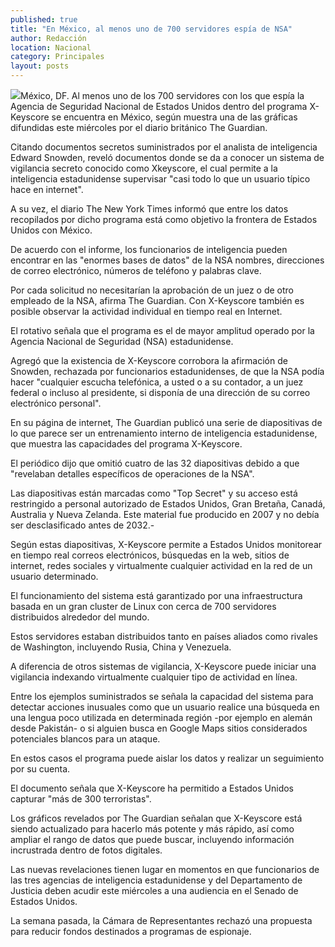 ```yaml
---
published: true
title: "En México, al menos uno de 700 servidores espía de NSA"
author: Redacción
location: Nacional
category: Principales
layout: posts
---
```



![](http://i.imgur.com/Z28niOYm.jpg)México, DF. Al menos uno de los 700 servidores con los que espía la Agencia de Seguridad Nacional de Estados Unidos dentro del programa X-Keyscore se encuentra en México, según muestra una de las gráficas difundidas este miércoles por el diario británico The Guardian.

Citando documentos secretos suministrados por el analista de inteligencia Edward Snowden, reveló documentos donde se da a conocer un sistema de vigilancia secreto conocido como Xkeyscore, el cual permite a la inteligencia estadunidense supervisar "casi todo lo que un usuario típico hace en internet".

A su vez, el diario The New York Times informó que entre los datos recopilados por dicho programa está como objetivo la frontera de Estados Unidos con México.

De acuerdo con el informe, los funcionarios de inteligencia pueden encontrar en las "enormes bases de datos" de la NSA nombres, direcciones de correo electrónico, números de teléfono y palabras clave.

Por cada solicitud no necesitarían la aprobación de un juez o de otro empleado de la NSA, afirma The Guardian. Con X-Keyscore también es posible observar la actividad individual en tiempo real en Internet.

El rotativo señala que el programa es el de mayor amplitud operado por la Agencia Nacional de Seguridad (NSA) estadunidense.

Agregó que la existencia de X-Keyscore corrobora la afirmación de Snowden, rechazada por funcionarios estadunidenses, de que la NSA podía hacer "cualquier escucha telefónica, a usted o a su contador, a un juez federal o incluso al presidente, si disponía de una dirección de su correo electrónico personal".

En su página de internet, The Guardian publicó una serie de diapositivas de lo que parece ser un entrenamiento interno de inteligencia estadunidense, que muestra las capacidades del programa X-Keyscore.

El periódico dijo que omitió cuatro de las 32 diapositivas debido a que "revelaban detalles específicos de operaciones de la NSA".

Las diapositivas están marcadas como "Top Secret" y su acceso está restringido a personal autorizado de Estados Unidos, Gran Bretaña, Canadá, Australia y Nueva Zelanda. Este material fue producido en 2007 y no debía ser desclasificado antes de 2032.-

Según estas diapositivas, X-Keyscore permite a Estados Unidos monitorear en tiempo real correos electrónicos, búsquedas en la web, sitios de internet, redes sociales y virtualmente cualquier actividad en la red de un usuario determinado.

El funcionamiento del sistema está garantizado por una infraestructura basada en un gran cluster de Linux con cerca de 700 servidores distribuidos alrededor del mundo.

Estos servidores estaban distribuidos tanto en países aliados como rivales de Washington, incluyendo Rusia, China y Venezuela.

A diferencia de otros sistemas de vigilancia, X-Keyscore puede iniciar una vigilancia indexando virtualmente cualquier tipo de actividad en línea.

Entre los ejemplos suministrados se señala la capacidad del sistema para detectar acciones inusuales como que un usuario realice una búsqueda en una lengua poco utilizada en determinada región -por ejemplo en alemán desde Pakistán- o si alguien busca en Google Maps sitios considerados potenciales blancos para un ataque.

En estos casos el programa puede aislar los datos y realizar un seguimiento por su cuenta.

El documento señala que X-Keyscore ha permitido a Estados Unidos capturar "más de 300 terroristas".

Los gráficos revelados por The Guardian señalan que X-Keyscore está siendo actualizado para hacerlo más potente y más rápido, así como ampliar el rango de datos que puede buscar, incluyendo información incrustrada dentro de fotos digitales.

Las nuevas revelaciones tienen lugar en momentos en que funcionarios de las tres agencias de inteligencia estadunidense y del Departamento de Justicia deben acudir este miércoles a una audiencia en el Senado de Estados Unidos.

La semana pasada, la Cámara de Representantes rechazó una propuesta para reducir fondos destinados a programas de espionaje.
